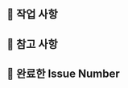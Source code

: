 ## 📌 작업 사항

<!---- 개발 및 수정 등 해당 이슈에서 작업한 내용 -->

## 📌 참고 사항

<!---- 미리 알려두면 좋은 사항들 -->

## 📌 완료한 Issue Number

<!---- 완료한 이슈 번호는 다음과 같이 기록. close #IssueNumber -->
